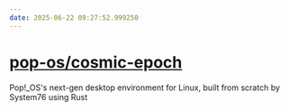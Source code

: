 ```yaml
---
date: 2025-06-22 09:27:52.999250
---
```


# [pop-os/cosmic-epoch](https://github.com/pop-os/cosmic-epoch)

Pop!_OS's next-gen desktop environment for Linux, built from scratch by System76 using Rust